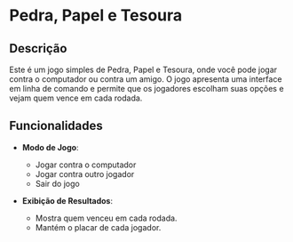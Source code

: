 # Pedra, Papel e Tesoura

## Descrição

Este é um jogo simples de Pedra, Papel e Tesoura, onde você pode jogar contra o computador ou contra um amigo. O jogo apresenta uma interface em linha de comando e permite que os jogadores escolham suas opções e vejam quem vence em cada rodada.

## Funcionalidades

- **Modo de Jogo**:
  - Jogar contra o computador
  - Jogar contra outro jogador
  - Sair do jogo

- **Exibição de Resultados**:
  - Mostra quem venceu em cada rodada.
  - Mantém o placar de cada jogador.

